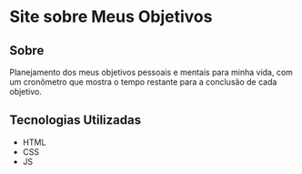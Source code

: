 # Site sobre Meus Objetivos
## Sobre
Planejamento dos meus objetivos pessoais e mentais para minha vida, com um cronômetro que mostra o tempo restante para a conclusão de cada objetivo.
## Tecnologias Utilizadas
- HTML
- CSS
- JS
